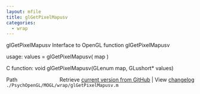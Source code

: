 ```yaml
---
layout: mfile
title: glGetPixelMapusv
categories:
  - wrap
---
```


glGetPixelMapusv  Interface to OpenGL function glGetPixelMapusv

usage:  values = glGetPixelMapusv\( map \)

C function:  void glGetPixelMapusv\(GLenum map, GLushort\* values\)


<div class="code_header" style="text-align:right;">
  <span style="float:left;">Path&nbsp;&nbsp;</span> <span class="counter">Retrieve <a href=
  "https://raw.github.com/Psychtoolbox-3/Psychtoolbox-3/beta/./PsychOpenGL/MOGL/wrap/glGetPixelMapusv.m">current version from GitHub</a> | View <a href=
  "https://github.com/Psychtoolbox-3/Psychtoolbox-3/commits/beta/./PsychOpenGL/MOGL/wrap/glGetPixelMapusv.m">changelog</a></span>
</div>
<div class="code">
  <code>./PsychOpenGL/MOGL/wrap/glGetPixelMapusv.m</code>
</div>
